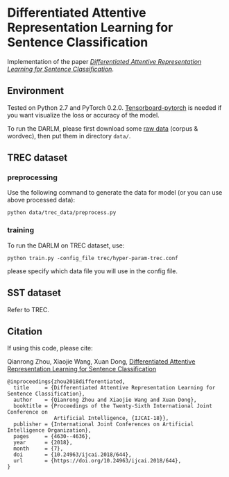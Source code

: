 # Differentiated Attentive Representation Learning for Sentence Classification
Implementation of the paper [*Differentiated Attentive Representation Learning for Sentence Classification*](https://www.ijcai.org/proceedings/2018/0644.pdf).

## Environment
Tested on Python 2.7 and PyTorch 0.2.0.
[Tensorboard-pytorch](https://github.com/lanpa/tensorboard-pytorch) is needed if you want visualize the loss or accuracy of the model.

To run the DARLM, please first download some [raw data](https://drive.google.com/drive/folders/1KrfV8afg8LAhgXWewekM7cBT9IRmW-iW?usp=sharing) (corpus & wordvec), then put them in directory ``data/``.

## TREC dataset

### preprocessing

Use the following command to generate the data for model (or you can use above processed data):

``python data/trec_data/preprocess.py``


### training

To run the DARLM on TREC dataset, use:

``python train.py -config_file trec/hyper-param-trec.conf``

please specify which data file you will use in the config file.

## SST dataset

Refer to TREC.

## Citation
If using this code, please cite:

Qianrong Zhou, Xiaojie Wang, Xuan Dong, [Differentiated Attentive Representation Learning for Sentence Classification](https://www.ijcai.org/proceedings/2018/0644.pdf)
```
@inproceedings{zhou2018differentiated,
  title     = {Differentiated Attentive Representation Learning for Sentence Classification},
  author    = {Qianrong Zhou and Xiaojie Wang and Xuan Dong},
  booktitle = {Proceedings of the Twenty-Sixth International Joint Conference on
               Artificial Intelligence, {IJCAI-18}},
  publisher = {International Joint Conferences on Artificial Intelligence Organization},             
  pages     = {4630--4636},
  year      = {2018},
  month     = {7},
  doi       = {10.24963/ijcai.2018/644},
  url       = {https://doi.org/10.24963/ijcai.2018/644},
}
```
